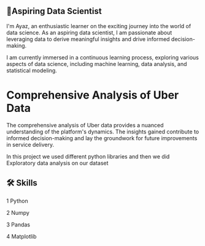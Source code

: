 
## 🚀Aspiring Data Scientist
I'm Ayaz, an enthusiastic learner on the exciting journey into the world of data science. As an aspiring data scientist, I am passionate about leveraging data to derive meaningful insights and drive informed decision-making.

I am currently immersed in a continuous learning process, exploring various aspects of data science, including machine learning, data analysis, and statistical modeling.


# Comprehensive Analysis of Uber Data

The comprehensive analysis of Uber data provides a nuanced understanding of the platform's dynamics. The insights gained contribute to informed decision-making and lay the groundwork for future improvements in service delivery.

In this project we used different python libraries and then we did Exploratory data analysis on our dataset


## 🛠 Skills
1 Python

2 Numpy

3 Pandas

4 Matplotlib

